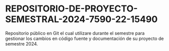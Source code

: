 # REPOSITORIO-DE-PROYECTO-SEMESTRAL-2024-7590-22-15490
Repositorio público en Git el cual utilizare durante el semestre para gestionar los cambios en código fuente y documentación de su proyecto de semestre 2024.
